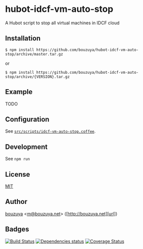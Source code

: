 # hubot-idcf-vm-auto-stop

A Hubot script to stop all virtual machines in IDCF cloud

## Installation

    $ npm install https://github.com/bouzuya/hubot-idcf-vm-auto-stop/archive/master.tar.gz

or

    $ npm install https://github.com/bouzuya/hubot-idcf-vm-auto-stop/archive/{VERSION}.tar.gz

## Example

TODO

## Configuration

See [`src/scripts/idcf-vm-auto-stop.coffee`](src/scripts/idcf-vm-auto-stop.coffee).

## Development

See `npm run`

## License

[MIT](LICENSE)

## Author

[bouzuya][user] &lt;[m@bouzuya.net][mail]&gt; ([http://bouzuya.net][url])

## Badges

[![Build Status][travis-badge]][travis]
[![Dependencies status][david-dm-badge]][david-dm]
[![Coverage Status][coveralls-badge]][coveralls]

[travis]: https://travis-ci.org/bouzuya/hubot-idcf-vm-auto-stop
[travis-badge]: https://travis-ci.org/bouzuya/hubot-idcf-vm-auto-stop.svg?branch=master
[david-dm]: https://david-dm.org/bouzuya/hubot-idcf-vm-auto-stop
[david-dm-badge]: https://david-dm.org/bouzuya/hubot-idcf-vm-auto-stop.png
[coveralls]: https://coveralls.io/r/bouzuya/hubot-idcf-vm-auto-stop
[coveralls-badge]: https://img.shields.io/coveralls/bouzuya/hubot-idcf-vm-auto-stop.svg
[user]: https://github.com/bouzuya
[mail]: mailto:m@bouzuya.net
[url]: http://bouzuya.net
